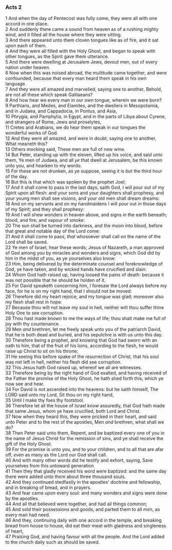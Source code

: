 ### Acts 2

1 And when the day of Pentecost was fully come, they were all with one accord in one place.  
2 And suddenly there came a sound from heaven as of a rushing mighty wind, and it filled all the house where they were sitting.  
3 And there appeared unto them cloven tongues like as of fire, and it sat upon each of them.  
4 And they were all filled with the Holy Ghost, and began to speak with other tongues, as the Spirit gave them utterance.  
5 And there were dwelling at Jerusalem Jews, devout men, out of every nation under heaven.  
6 Now when this was noised abroad, the multitude came together, and were confounded, because that every man heard them speak in his own language.  
7 And they were all amazed and marvelled, saying one to another, Behold, are not all these which speak Galilaeans?  
8 And how hear we every man in our own tongue, wherein we were born?  
9 Parthians, and Medes, and Elamites, and the dwellers in Mesopotamia, and in Judaea, and Cappadocia, in Pontus, and Asia,  
10 Phrygia, and Pamphylia, in Egypt, and in the parts of Libya about Cyrene, and strangers of Rome, Jews and proselytes,  
11 Cretes and Arabians, we do hear them speak in our tongues the wonderful works of God.  
12 And they were all amazed, and were in doubt, saying one to another, What meaneth this?  
13 Others mocking said, These men are full of new wine.  
14 But Peter, standing up with the eleven, lifted up his voice, and said unto them, Ye men of Judaea, and all *ye* that dwell at Jerusalem, be this known unto you, and hearken to my words:  
15 For these are not drunken, as ye suppose, seeing it is *but* the third hour of the day.  
16 But this is that which was spoken by the prophet Joel;  
17 And it shall come to pass in the last days, saith God, I will pour out of my Spirit upon all flesh: and your sons and your daughters shall prophesy, and your young men shall see visions, and your old men shall dream dreams:  
18 And on my servants and on my handmaidens I will pour out in those days of my Spirit; and they shall prophesy:  
19 And I will shew wonders in heaven above, and signs in the earth beneath; blood, and fire, and vapour of smoke:  
20 The sun shall be turned into darkness, and the moon into blood, before that great and notable day of the Lord come:  
21 And it shall come to pass, *that* whosoever shall call on the name of the Lord shall be saved.  
22 Ye men of Israel, hear these words; Jesus of Nazareth, a man approved of God among you by miracles and wonders and signs, which God did by him in the midst of you, as ye yourselves also know:  
23 Him, being delivered by the determinate counsel and foreknowledge of God, ye have taken, and by wicked hands have crucified and slain:  
24 Whom God hath raised up, having loosed the pains of death: because it was not possible that he should be holden of it.  
25 For David speaketh concerning him, I foresaw the Lord always before my face, for he is on my right hand, that I should not be moved:  
26 Therefore did my heart rejoice, and my tongue was glad; moreover also my flesh shall rest in hope:  
27 Because thou wilt not leave my soul in hell, neither wilt thou suffer thine Holy One to see corruption.  
28 Thou hast made known to me the ways of life; thou shalt make me full of joy with thy countenance.  
29 Men *and* brethren, let me freely speak unto you of the patriarch David, that he is both dead and buried, and his sepulchre is with us unto this day.  
30 Therefore being a prophet, and knowing that God had sworn with an oath to him, that of the fruit of his loins, according to the flesh, he would raise up Christ to sit on his throne;  
31 He seeing this before spake of the resurrection of Christ, that his soul was not left in hell, neither his flesh did see corruption.  
32 This Jesus hath God raised up, whereof we all are witnesses.  
33 Therefore being by the right hand of God exalted, and having received of the Father the promise of the Holy Ghost, he hath shed forth this, which ye now see and hear.  
34 For David is not ascended into the heavens: but he saith himself, The LORD said unto my Lord, Sit thou on my right hand,  
35 Until I make thy foes thy footstool.  
36 Therefore let all the house of Israel know assuredly, that God hath made that same Jesus, whom ye have crucified, both Lord and Christ.  
37 Now when they heard *this*, they were pricked in their heart, and said unto Peter and to the rest of the apostles, Men *and* brethren, what shall we do?  
38 Then Peter said unto them, Repent, and be baptized every one of you in the name of Jesus Christ for the remission of sins, and ye shall receive the gift of the Holy Ghost.  
39 For the promise is unto you, and to your children, and to all that are afar off, *even* as many as the Lord our God shall call.  
40 And with many other words did he testify and exhort, saying, Save yourselves from this untoward generation.  
41 Then they that gladly received his word were baptized: and the same day there were added *unto them* about three thousand souls.  
42 And they continued stedfastly in the apostles' doctrine and fellowship, and in breaking of bread, and in prayers.  
43 And fear came upon every soul: and many wonders and signs were done by the apostles.  
44 And all that believed were together, and had all things common;  
45 And sold their possessions and goods, and parted them to all *men*, as every man had need.  
46 And they, continuing daily with one accord in the temple, and breaking bread from house to house, did eat their meat with gladness and singleness of heart,  
47 Praising God, and having favour with all the people. And the Lord added to the church daily such as should be saved.  
